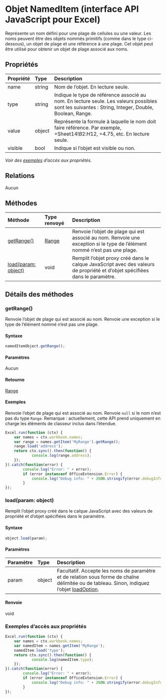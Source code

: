 # Objet NamedItem (interface API JavaScript pour Excel)

Représente un nom défini pour une plage de cellules ou une valeur. Les noms peuvent être des objets nommés primitifs (comme dans le type ci-dessous), un objet de plage et une référence à une plage. Cet objet peut être utilisé pour obtenir un objet de plage associé aux noms.

## Propriétés

| Propriété     | Type   |Description
|:---------------|:--------|:----------|
|name|string|Nom de l’objet. En lecture seule.|
|type|string|Indique le type de référence associé au nom. En lecture seule. Les valeurs possibles sont les suivantes : String, Integer, Double, Boolean, Range.|
|value|object|Représente la formule à laquelle le nom doit faire référence. Par exemple, =Sheet14!$B$2:$H$12, =4.75, etc. En lecture seule.|
|visible|bool|Indique si l’objet est visible ou non.|

_Voir des [exemples](#exemples) d’accès aux propriétés._

## Relations
Aucun


## Méthodes

| Méthode           | Type renvoyé    |Description|
|:---------------|:--------|:----------|
|[getRange()](#getrange)|[Range](range.md)|Renvoie l’objet de plage qui est associé au nom. Renvoie une exception si le type de l’élément nommé n’est pas une plage.|
|[load(param: object)](#loadparam-object)|void|Remplit l’objet proxy créé dans le calque JavaScript avec des valeurs de propriété et d’objet spécifiées dans le paramètre.|

## Détails des méthodes


### getRange()
Renvoie l’objet de plage qui est associé au nom. Renvoie une exception si le type de l’élément nommé n’est pas une plage.

#### Syntaxe
```js
namedItemObject.getRange();
```

#### Paramètres
Aucun

#### Retourne
[Range](range.md)

#### Exemples

Renvoie l’objet de plage qui est associé au nom. Renvoie `null` si le nom n’est pas du type `Range`. Remarque : actuellement, cette API prend uniquement en charge les éléments de classeur inclus dans l’étendue.

```js
Excel.run(function (ctx) { 
    var names = ctx.workbook.names;
    var range = names.getItem('MyRange').getRange();
    range.load('address');
    return ctx.sync().then(function() {
            console.log(range.address);
    });
}).catch(function(error) {
        console.log("Error: " + error);
        if (error instanceof OfficeExtension.Error) {
            console.log("Debug info: " + JSON.stringify(error.debugInfo));
        }
});
```


### load(param: object)
Remplit l’objet proxy créé dans le calque JavaScript avec des valeurs de propriété et d’objet spécifiées dans le paramètre.

#### Syntaxe
```js
object.load(param);
```

#### Paramètres
| Paramètre    | Type   |Description|
|:---------------|:--------|:----------|
|param|object|Facultatif. Accepte les noms de paramètre et de relation sous forme de chaîne délimitée ou de tableau. Sinon, indiquez l’objet [loadOption](loadoption.md).|

#### Renvoie
void
### Exemples d’accès aux propriétés

```js
Excel.run(function (ctx) { 
    var names = ctx.workbook.names;
    var namedItem = names.getItem('MyRange');
    namedItem.load('type');
    return ctx.sync().then(function() {
            console.log(namedItem.type);
    });
}).catch(function(error) {
        console.log("Error: " + error);
        if (error instanceof OfficeExtension.Error) {
            console.log("Debug info: " + JSON.stringify(error.debugInfo));
        }
});
```
